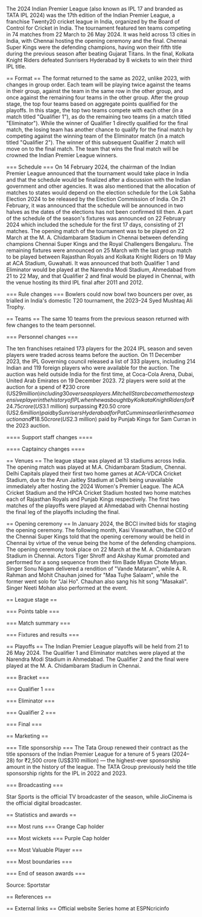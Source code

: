 The 2024 Indian Premier League  (also known as IPL 17 and branded as TATA IPL 2024) was the 17th edition of the Indian Premier League, a franchise Twenty20 cricket league in India, organized by the Board of Control for Cricket in India. The tournament featured ten teams competing in 74 matches from 22 March to 26 May 2024. It was held across 13 cities in India, with Chennai hosting the opening ceremony and the final. Chennai Super Kings were the defending champions, having won their fifth title during the previous season after beating Gujarat Titans.
In the final, Kolkata Knight Riders defeated Sunrisers Hyderabad by 8 wickets to win their third IPL title.


== Format ==
The format returned to the same as 2022, unlike 2023, with changes in group order. Each team will be playing twice against the teams in their group, against the team in the same row in the other group, and once against the remaining four teams in the other group. After the group stage, the top four teams based on aggregate points qualified for the playoffs. In this stage, the top two teams compete with each other (in a match titled "Qualifier 1"), as do the remaining two teams (in a match titled "Eliminator"). While the winner of Qualifier 1 directly qualified for the final match, the losing team has another chance to qualify for the final match by competing against the winning team of the Eliminator match (in a match titled "Qualifier 2"). The winner of this subsequent Qualifier 2 match will move on to the final match. The team that wins the final match will be crowned the Indian Premier League winners.


=== Schedule ===
On 14 February 2024, the chairman of the Indian Premier League announced that the tournament would take place in India and that the schedule would be finalized after a discussion with the Indian government and other agencies. It was also mentioned that the allocation of matches to states would depend on the election schedule for the Lok Sabha Election 2024 to be released by the Election Commission of India. On 21 February, it was announced that the schedule will be announced in two halves as the dates of the elections has not been confirmed till then.
A part of the schedule of the season's fixtures was announced on 22 February 2024 which included the schedule for the first 17 days, consisting of 21 matches. The opening match of the tournament was to be played on 22 March at the M. A. Chidambaram Stadium in Chennai between defending champions Chennai Super Kings and the Royal Challengers Bengaluru. The remaining fixtures were announced on 25 March with the last group match to be played between Rajasthan Royals and Kolkata Knight Riders on 19 May at ACA Stadium, Guwahati. It was announced that both Qualifier 1 and Eliminator would be played at the Narendra Modi Stadium, Ahmedabad from 21 to 22 May, and that Qualifier 2 and final would be played in Chennai, with the venue hosting its third IPL final after 2011 and 2012.


=== Rule changes ===
Bowlers could now bowl two bouncers per over, as trialled in India's domestic T20 tournament, the 2023–24 Syed Mushtaq Ali Trophy.


== Teams ==
The same 10 teams from the previous season returned with few changes to the team personnel.


=== Personnel changes ===

The ten franchises retained 173 players for the 2024 IPL season and seven players were traded across teams before the auction. On 11 December 2023, the IPL Governing council released a list of 333 players, including 214 Indian and 119 foreign players who were available for the auction. The auction was held outside India for the first time, at Coca-Cola Arena, Dubai, United Arab Emirates on 19 December 2023. 72 players were sold at the auction for a spend of ₹230 crore (US$29 million) including 30 overseas players. Mitchell Starc became the most expensive player in the history of IPL when he was bought by Kolkata Knight Riders for ₹24.75 crore (US$3.1 million) surpassing ₹20.50 crore (US$2.6 million) paid by Sunrisers Hyderabad for Pat Cummins earlier in the same auction and ₹18.50 crore (US$2.3 million) paid by Punjab Kings for Sam Curran in the 2023 auction.


==== Support staff changes ====


==== Captaincy changes ====


== Venues ==
The league stage was played at 13 stadiums across India. The opening match was played at M.A. Chidambaram Stadium, Chennai. Delhi Capitals played their first two home games at ACA-VDCA Cricket Stadium, due to the Arun Jaitley Stadium at Delhi being unavailable immediately after hosting the 2024 Women's Premier League. The ACA Cricket Stadium and the HPCA Cricket Stadium hosted two home matches each of Rajasthan Royals and Punjab Kings respectively. The first two matches of the playoffs were played at Ahmedabad with Chennai hosting the final leg of the playoffs including the final.


== Opening ceremony ==
In January 2024, the BCCI invited bids for staging the opening ceremony. The following month, Kasi Viswanathan, the CEO of the Chennai Super Kings told that the opening ceremony would be held in Chennai by virtue of the venue being the home of the defending champions.
The opening ceremony took place on 22 March at the M. A. Chidambaram Stadium in Chennai. Actors Tiger Shroff and Akshay Kumar promoted and performed for a song sequence from their film Bade Miyan Chote Miyan. Singer Sonu Nigam delivered a rendition of "Vande Mataram", while A. R. Rahman and Mohit Chauhan joined for "Maa Tujhe Salaam", while the former went solo for "Jai Ho". Chauhan also sang his hit song "Masakali". Singer Neeti Mohan also performed at the event.


== League stage ==


=== Points table ===


=== Match summary ===


=== Fixtures and results ===


== Playoffs ==
The Indian Premier League playoffs will be held from 21 to 26 May 2024. The Qualifier 1 and Eliminator matches were played at the Narendra Modi Stadium in Ahmedabad. The Qualifier 2 and the final were played at the M. A. Chidambaram Stadium in Chennai.


=== Bracket ===


=== Qualifier 1 ===


=== Eliminator ===


=== Qualifier 2 ===


=== Final ===


== Marketing ==


=== Title sponsorship ===
The Tata Group renewed their contract as the title sponsors of the Indian Premier League for a tenure of 5 years (2024–28) for ₹2,500 crore (US$310 million) — the highest-ever sponsorship amount in the history of the league. The TATA Group previously held the title sponsorship rights for the IPL in 2022 and 2023.


=== Broadcasting ===

Star Sports is the official TV broadcaster of the season, while JioCinema is the official digital broadcaster.


== Statistics and awards ==


=== Most runs ===
  Orange Cap holder


=== Most wickets ===
  Purple Cap holder


=== Most Valuable Player ===


=== Most boundaries ===


=== End of season awards ===

Source: Sportstar


== References ==


== External links ==
Official website
Series home at ESPNcricinfo
